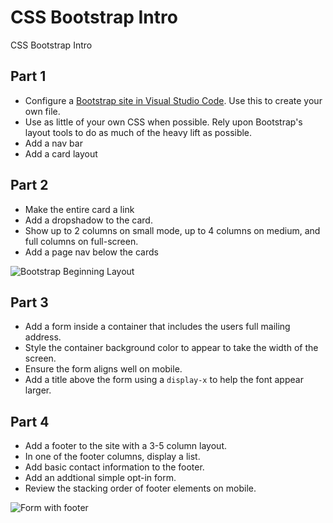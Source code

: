 # CSS Bootstrap Intro
CSS Bootstrap Intro


## Part 1
* Configure a [Bootstrap site in Visual Studio Code](https://marketplace.visualstudio.com/items?itemName=thekalinga.bootstrap4-vscode). Use this to create your own file.
* Use as little of your own CSS when possible.  Rely upon Bootstrap's layout tools to do as much of the heavy lift as possible.
* Add a nav bar
* Add a card layout 

## Part 2
* Make the entire card a link
* Add a dropshadow to the card. 
* Show up to 2 columns on small mode, up to 4 columns on medium, and full columns on full-screen.
* Add a page nav below the cards


![Bootstrap Beginning Layout](https://github.com/code-differently/css-bootstrap-intro/blob/main/nav-card-next-layout.jpg?raw=true)

## Part 3
* Add a form inside a container that includes the users full mailing address.  
* Style the container background color to appear to take the width of the screen.  
* Ensure the form aligns well on mobile.  
* Add a title above the form using a `display-x` to help the font appear larger.

## Part 4
* Add a footer to the site with a 3-5 column layout.
* In one of the footer columns, display a list.
* Add basic contact information to the footer. 
* Add an addtional simple opt-in form.
* Review the stacking order of footer elements on mobile. 


![Form with footer](https://github.com/code-differently/css-bootstrap-intro/blob/main/nav-card-next-layout.jpg?raw=true)
